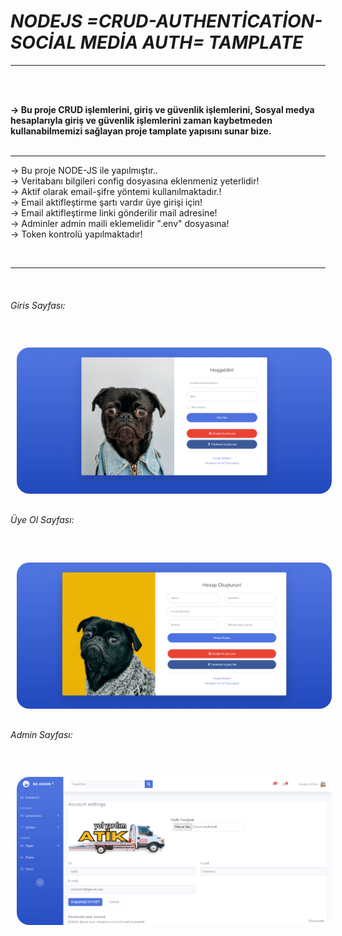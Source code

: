 # ***NODEJS =CRUD-AUTHENTİCATİON-SOCİAL MEDİA AUTH= TAMPLATE***

<hr>
<br><br>

<b>-> Bu proje CRUD işlemlerini, giriş ve güvenlik işlemlerini, Sosyal medya hesaplarıyla giriş ve güvenlik işlemlerini zaman kaybetmeden kullanabilmemizi sağlayan proje tamplate yapısını sunar bize. </b>
<br><br><hr>

-> Bu proje NODE-JS ile yapılmıştır..<br>
-> Veritabanı bilgileri config dosyasına eklenmeniz yeterlidir!<br>
-> Aktif olarak email-şifre yöntemi kullanılmaktadır.!<br>
-> Email aktifleştirme şartı vardır üye girişi için!<br>
-> Email aktifleştirme linki gönderilir mail adresine!<br>
-> Adminler admin maili eklemelidir ".env" dosyasına!<br>
-> Token kontrolü yapılmaktadır!
<br>



<br><hr><br>
<p align="center">
    <h6>Giris Sayfası:</h6><br>
    <img src="public/giris.png" style="border-radius: 30px;padding:10px " width="800">  
    <h6>Üye Ol Sayfası:</h6><br>
    <img src="public/uyeOl.png" style="border-radius: 30px;padding:10px " width="800">  
    <h6>Admin Sayfası:</h6><br>
    <img src="public/adminPanel.png" style="border-radius: 30px;padding:10px " width="800">  
</p>